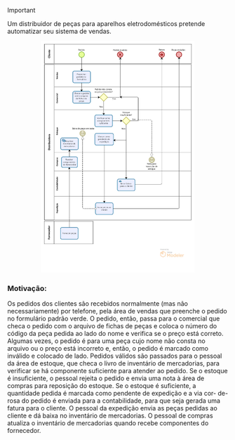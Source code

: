 > [!IMPORTANT]
>Um distribuidor de peças para aparelhos eletrodomésticos pretende automatizar seu sistema de vendas.

<p align="center">
  <img alt="processo" src="imagem/processo01.jpeg" width="350px" />
</p>

### Motivação:

Os pedidos dos clientes são recebidos normalmente (mas não necessariamente) por telefone, pela área de vendas que preenche o pedido no formulário padrão verde. O pedido, então, passa para o comercial que checa o pedido com o arquivo de fichas de peças e coloca o número do código da peça pedida ao lado do nome e verifica se o preço está correto. Algumas vezes, o pedido é para uma peça cujo nome
não consta no arquivo ou o preço está incorreto e, então, o pedido é marcado como inválido e
colocado de lado. Pedidos válidos são passados para o pessoal da área de estoque, que checa o
livro de inventário de mercadorias, para verificar se há componente suficiente para atender ao pedido. Se o estoque é insuficiente, o pessoal rejeita o pedido e envia uma nota à área de
compras para reposição do estoque. Se o estoque é suficiente, a quantidade pedida é marcada
como pendente de expedição e a via cor- de-rosa do pedido é enviada para a contabilidade, para
que seja gerada uma fatura para o cliente. O pessoal da expedição envia as peças pedidas ao
cliente e dá baixa no inventário de mercadorias. O pessoal de compras atualiza o inventário de
mercadorias quando recebe componentes do fornecedor.
